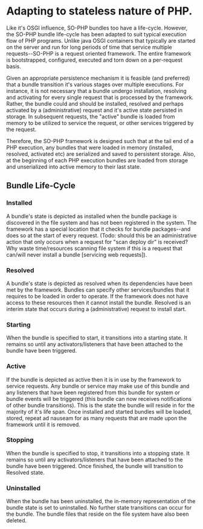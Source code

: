 # Adapting to stateless nature of PHP.
Like it's OSGI influence, SO-PHP bundles too have a life-cycle. However, the SO-PHP bundle life-cycle has been adapted to suit typical execution flow of PHP programs. Unlike java OSGI containers that typically are started on the server and run for long periods of time that service multiple requests--SO-PHP is a request oriented framework. The entire framework is bootstrapped, configured, executed and torn down on a per-request basis.

Given an appropriate persistence mechanism it is feasible (and preferred) that a bundle transition it's various stages over multiple executions. For instance, it is not necessary that a bundle undergo installation, resolving and activating for every single request that is processed by the framework. Rather, the bundle could and should be installed, resolved and perhaps activated by a (administrative) request and it's active state persisted in storage. In subsequent requests, the "active" bundle is loaded from memory to be utilized to service the request, or other services triggered by the request.

Therefore, the SO-PHP framework is designed such that at the tail end of a PHP execution, any bundles that were loaded in memory (installed, resolved, activated etc) are serialized and saved to persistent storage. Also, at the beginning of each PHP execution bundles are loaded from storage and unserialized into active memory to their last state.

## Bundle Life-Cycle

### Installed
A bundle's state is depicted as installed when the bundle package is discovered in the file system and has not been registered in the system. The framework has a special location that it checks for bundle packages--and does so at the start of every request. (Todo: should this be an administrative action that only occurs when a request for "scan deploy dir" is received? Why waste time/resources scanning file system if this is a request that can/will never install a bundle [servicing web requests]).

### Resolved
A bundle's state is depicted as resolved when its dependencies have been met by the framework. Bundles can specify other services/bundles that it requires to be loaded in order to operate. If the framework does not have access to these resources then it cannot install the bundle. Resolved is an interim state that occurs during a (administrative) request to install start.

### Starting
When the bundle is specified to start, it transitions into a starting state. It remains so until any activators/listeners that have been attached to the bundle have been triggered.

### Active
If the bundle is depicted as active then it is in use by the framework to service requests. Any bundle or service may make use of this bundle and any listeners that have been registered from this bundle for system or bundle events will be triggered (this bundle can now receives notifications of other bundle transitions). This is the state the bundle will reside in for the majority of it's life span. Once installed and started bundles will be loaded, stored, repeat ad nauseam for as many requests that are made upon the framework until it is removed.

### Stopping
When the bundle is specified to stop, it transitions into a stopping state. It remains so until any activators/listeners that have been attached to the bundle have been triggered. Once finished, the bundle will transition to Resolved state.

### Uninstalled
When the bundle has been uninstalled, the in-memory representation of the bundle state is set to uninstalled. No further state transitions can occur for the bundle. The bundle files that reside on the file system have also been deleted.